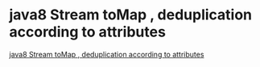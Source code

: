# java8 Stream toMap , deduplication according to attributes
[java8 Stream toMap , deduplication according to attributes](https://aiwithcloud.com/2022/09/16/java8_stream_tomap__deduplication_according_to_attributes/)